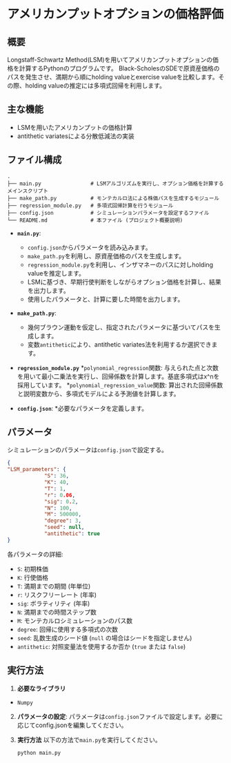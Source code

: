 # アメリカンプットオプションの価格評価
## 概要
Longstaff-Schwartz Method(LSM)を用いてアメリカンプットオプションの価格を計算するPythonのプログラムです。
Black-ScholesのSDEで原資産価格のパスを発生させ、満期から順にholding valueとexercise valueを比較します。その際、holding valueの推定には多項式回帰を利用します。

## 主な機能
* LSMを用いたアメリカンプットの価格計算
* antithetic variatesによる分散低減法の実装
## ファイル構成
```
.
├── main.py                # LSMアルゴリズムを実行し、オプション価格を計算するメインスクリプト
├── make_path.py           # モンテカルロ法による株価パスを生成するモジュール
├── regression_module.py   # 多項式回帰計算を行うモジュール
├── config.json            # シミュレーションパラメータを設定するファイル
└── README.md              # 本ファイル (プロジェクト概要説明)
```

* **`main.py`**:
    * `config.json`からパラメータを読み込みます。
    * `make_path.py`を利用し、原資産価格のパスを生成します。
    * `regression_module.py`を利用し、インザマネーのパスに対しholding valueを推定します。
    * LSMに基づき、早期行使判断をしながらオプション価格を計算し、結果を出力します。
    * 使用したパラメータと、計算に要した時間を出力します。

* **`make_path.py`**:
    * 幾何ブラウン運動を仮定し、指定されたパラメータに基づいてパスを生成します。
    * 変数`antithetic`により、antithetic variates法を利用するか選択できます。

* **`regression_module.py`**
    *`polynomial_regression`関数: 与えられた点と次数を用いて最小二乗法を実行し、回帰係数を計算します。基底多項式はx^nを採用しています。
    *`polynomial_regression_value`関数: 算出された回帰係数と説明変数から、多項式モデルによる予測値を計算します。

* **`config.json`**:
    *必要なパラメータを定義します。

## パラメータ
シミュレーションのパラメータは`config.json`で設定する。
```json
{
"LSM_parameters": {
            "S": 36,
            "K": 40,
            "T": 1,
            "r": 0.06,
            "sig": 0.2,
            "N": 100,
            "M": 500000,
            "degree": 3,
            "seed": null,
            "antithetic": true
}
```
各パラメータの詳細:
* `S`: 初期株価
* `K`: 行使価格
* `T`: 満期までの期間 (年単位)
* `r`: リスクフリーレート (年率)
* `sig`: ボラティリティ (年率)
* `N`: 満期までの時間ステップ数
* `M`: モンテカルロシミュレーションのパス数
* `degree`: 回帰に使用する多項式の次数
* `seed`: 乱数生成のシード値 (`null` の場合はシードを指定しません)
* `antithetic`: 対照変量法を使用するか否か (`true` または `false`)

## 実行方法
1. **必要なライブラリ**
* `Numpy`

2. **パラメータの設定**:
   パラメータは`config.json`ファイルで設定します。必要に応じてconfig.jsonを編集してください。

3. **実行方法**
       以下の方法で`main.py`を実行してください。
   ```
   python main.py
   ```

